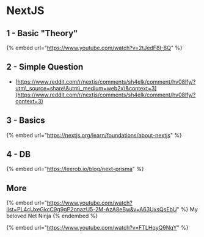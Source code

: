 # NextJS

## 1 - Basic "Theory"

{% embed url="https://www.youtube.com/watch?v=2tJedF8I-8Q" %}

## 2 - Simple Question

* [https://www.reddit.com/r/nextjs/comments/sh4elk/comment/hv08lfy/?utm\_source=share\&utm\_medium=web2x\&context=3](https://www.reddit.com/r/nextjs/comments/sh4elk/comment/hv08lfy/?context=3)

## 3 - Basics

{% embed url="https://nextjs.org/learn/foundations/about-nextjs" %}

## 4 - DB

{% embed url="https://leerob.io/blog/next-prisma" %}

## More

{% embed url="https://www.youtube.com/watch?list=PL4cUxeGkcC9g9gP2onazU5-2M-AzA8eBw&v=A63UxsQsEbU" %}
My beloved Net Ninja
{% endembed %}

{% embed url="https://www.youtube.com/watch?v=FTLHqyQ9NqY" %}

